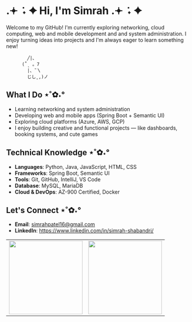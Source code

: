 # .𖥔 ݁ ˖ ✦ Hi, I'm Simrah .𖥔 ݁ ˖ ✦ 
Welcome to my GitHub!
I'm currently exploring networking, cloud computing, web and mobile development and and system administration. I enjoy turning ideas into projects and I'm always eager to learn something new!

            ╱|、
          (˚ˎ 。7  
            |、˜〵          
            じしˍ,)ノ            
## What I Do ⋆˚✿˖°
- Learning networking and system administration 
- Developing web and mobile apps (Spring Boot + Semantic UI)
- Exploring cloud platforms (Azure, AWS, GCP)
- I enjoy building creative and functional projects — like dashboards, booking systems, and cute games 

## Technical Knowledge ⋆˚✿˖°
- **Languages**: Python, Java, JavaScript, HTML, CSS
- **Frameworks**: Spring Boot, Semantic UI
- **Tools**: Git, GitHub, IntelliJ, VS Code
- **Database**: MySQL, MariaDB
- **Cloud & DevOps**: AZ-900 Certified, Docker 

 ## Let's Connect ⋆˚✿˖°
 - **Email**: simrahpatel16@gmail.com
 - **LinkedIn**: https://www.linkedin.com/in/simrah-shabandri/ 
<table style="border: none;">
  <tr>
    <td style="border: none;">
      <img src="https://github-readme-stats.vercel.app/api?username=SimrahRuqiya&show_icons=true&theme=material-palenight&hide_border=true&bg_color=00000000" height="200px"/>
    </td>
    <td style="border: none;">
      <img src="https://github-readme-stats.vercel.app/api/top-langs/?username=SimrahRuqiya&layout=compact&theme=material-palenight&hide_border=true&bg_color=00000000" height="200px"/>
    </td>
  </tr>
</table>
